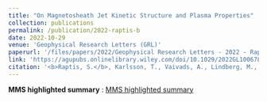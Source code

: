 ```yaml
---
title: "On Magnetosheath Jet Kinetic Structure and Plasma Properties"
collection: publications
permalink: /publication/2022-raptis-b
date: 2022-10-29
venue: 'Geophysical Research Letters (GRL)'
paperurl: '/files/papers/2022/Geophysical Research Letters - 2022 - Raptis - On Magnetosheath Jet Kinetic Structure and Plasma Properties.pdf'
link: 'https://agupubs.onlinelibrary.wiley.com/doi/10.1029/2022GL100678'
citation: '<b>Raptis, S.</b>, Karlsson, T., Vaivads, A., Lindberg, M., Johlander, A., & Trollvik, H. (2022). On magnetosheath jet kinetic structure and plasma properties. Geophysical Research Letters, 49, e2022GL100678. https://doi.org/10.1029/2022GL100678'
---
```

**MMS highlighted summary** :  [MMS highlighted summary](https://savvasraptis.github.io/files/papers/2022/RaptisGRL_1PageSummary.pdf)